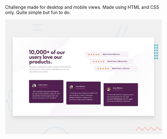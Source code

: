 Challenge made for desktop and mobile views. Made using HTML and CSS only. Quite simple but fun to do. 

![](design/desktop-preview.jpg)
